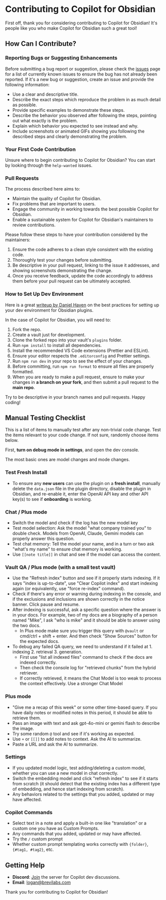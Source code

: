 # Contributing to Copilot for Obsidian

First off, thank you for considering contributing to Copilot for Obsidian! It's people like you who make Copilot for Obsidian such a great tool!

## How Can I Contribute?

### Reporting Bugs or Suggesting Enhancements

Before submitting a bug report or suggestion, please check the [issues](https://github.com/logancyang/obsidian-copilot/issues) page for a list of currently known issues to ensure the bug has not already been reported. If it's a new bug or suggestion, create an issue and provide the following information:

- Use a clear and descriptive title.
- Describe the exact steps which reproduce the problem in as much detail as possible.
- Provide specific examples to demonstrate these steps.
- Describe the behavior you observed after following the steps, pointing out what exactly is the problem.
- Explain which behavior you expected to see instead and why.
- Include screenshots or animated GIFs showing you following the described steps and clearly demonstrating the problem.

### Your First Code Contribution

Unsure where to begin contributing to Copilot for Obsidian? You can start by looking through the `help-wanted` issues.

### Pull Requests

The process described here aims to:

- Maintain the quality of Copilot for Obsidian.
- Fix problems that are important to users.
- Engage the community in working towards the best possible Copilot for Obsidian.
- Enable a sustainable system for Copilot for Obsidian's maintainers to review contributions.

Please follow these steps to have your contribution considered by the maintainers:

1. Ensure the code adheres to a clean style consistent with the existing code.
2. Thoroughly test your changes before submitting.
3. Be descriptive in your pull request, linking to the issue it addresses, and showing screenshots demonstrating the change.
4. Once you receive feedback, update the code accordingly to address them before your pull request can be ultimately accepted.

### How to Set Up Dev Environment

Here is a great [writeup by Daniel Haven](https://medium.com/gitconnected/how-to-set-up-the-ideal-obsidian-plugin-development-workflow-b222fe72280f) on the best practices for setting up your dev environment for Obsidian plugins.

In the case of Copilot for Obsidian, you will need to:

1. Fork the repo.
2. Create a vault just for development.
3. Clone the forked repo into your vault's `plugins` folder.
4. Run `npm install` to install all dependencies.
5. Install the recommended VS Code extensions (Prettier and ESLint).
6. Ensure your editor respects the `.editorconfig` and Prettier settings.
7. Run `npm run dev` in your repo to see the effect of your changes.
8. Before committing, run `npm run format` to ensure all files are properly formatted.
9. When you are ready to make a pull request, ensure to make your changes in **a branch on your fork**, and then submit a pull request to the **main repo**.

Try to be descriptive in your branch names and pull requests. Happy coding!

## Manual Testing Checklist

This is a list of items to manually test after any non-trivial code change. Test the items relevant to your code change. If not sure, randomly choose items below.

First, **turn on debug mode in settings**, and open the dev console.

The most basic ones are model changes and mode changes.

### Test Fresh Install

- To ensure any **new users** can use the plugin on a **fresh install**, manually delete the `data.json` file in the plugin directory, disable the plugin in Obsidian, and re-enable it, enter the OpenAI API key and other API key(s) to see if **onboarding** is working.

### Chat / Plus mode

- Switch the model and check if the log has the new model key
- Test model selection: Ask the model "what company trained you" to double check. Models from OpenAI, Claude, Gemini models can properly answer this question.
- Test chat memory: Tell the model your name, and in a turn or two ask "what's my name" to ensure chat memory is working.
- Use `[[note title]]` in chat and see if the model can access the content.

### Vault QA / Plus mode (with a small test vault)

- Use the "Refresh index" button and see if it properly starts indexing. If it says "index is up-to-date", use "Clear Copilot index" and start indexing again (or equivalently, use "force re-index" command).
- Check if there's any error or warning during indexing in the console, and if the exclusions and inclusions are shown correctly in the notice banner. Click pause and resume.
- After indexing is successful, ask a specific question where the answer is in your docs. For example, two of my docs are a biography of a person named "Mike", I ask "who is mike" and it should be able to answer using the two docs.
  - In Plus mode make sure you trigger this query with `@vault` or cmd/ctrl + shift + enter. And then check "Show Sources" button for the expected docs.
- To debug any failed QA query, we need to understand if it failed at 1. indexing 2. retrieval 3. generation.
  - First use "list all indexed files" command to check if the docs are indexed correctly.
  - Then check the console log for "retrieved chunks" from the hybrid retriever.
  - If correctly retrieved, it means the Chat Model is too weak to process the context effectively. Use a stronger Chat Model

### Plus mode

- "Give me a recap of this week" or some other time-based query. If you have daily notes or modified notes in this period, it should be able to retrieve them.
- Pass an image with text and ask gpt-4o-mini or gemini flash to describe the image.
- Try some random `@` tool and see if it's working as expected.
- Use `+` or `[[]]` to add notes to context. Ask the AI to summarize.
- Paste a URL and ask the AI to summarize.

### Settings

- If you updated model logic, test adding/deleting a custom model, whether you can use a new model in chat correctly.
- Switch the embedding model and click "refresh index" to see if it starts from scratch (it should detect that the existing index has a different type of embedding, and hence start indexing from scratch).
- Any behaviors related to the settings that you added, updated or may have affected.

### Copilot Commands

- Select text in a note and apply a built-in one like "translation" or a custom one you have as Custom Prompts.
- Any commands that you added, updated or may have affected.
- Try the `/` custom prompt
- Whether custom prompt templating works correctly with `{folder}`, `{#tag1, #tag2}`, etc.

## Getting Help

- **Discord**: [Join](https://discord.gg/bFtfKDQqZt) the server for Copilot dev discussions.
- **Email**: logan@brevilabs.com

Thank you for contributing to Copilot for Obsidian!
